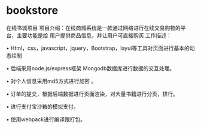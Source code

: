 # bookstore
在线书城项目
项目介绍：在线商城系统是一款通过网络进行在线交易购物的平台，主要功能是给 用户提供商品信息，并让用户可直接购买
工作描述：

•	Html，css，javascript，jquery，Bootstrap，layui等工具对页面进行基本的动态绘制

•	后端采用node.js/express框架  Mongodb数据库进行数据的交互处理。

•	对个人信息采用md5方式进行加密 。

•	订单的提交，根据后端数据进行页面渲染，对大量书籍进行分页，排行。 

•	进行支付宝沙箱的模拟支付。

•	使用webpack进行编译跟打包。
